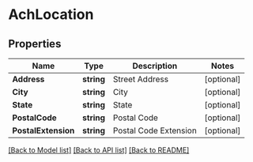 # AchLocation

## Properties
Name | Type | Description | Notes
------------ | ------------- | ------------- | -------------
**Address** | **string** | Street Address | [optional] 
**City** | **string** | City | [optional] 
**State** | **string** | State | [optional] 
**PostalCode** | **string** | Postal Code | [optional] 
**PostalExtension** | **string** | Postal Code Extension | [optional] 

[[Back to Model list]](../README.md#documentation-for-models) [[Back to API list]](../README.md#documentation-for-api-endpoints) [[Back to README]](../README.md)


